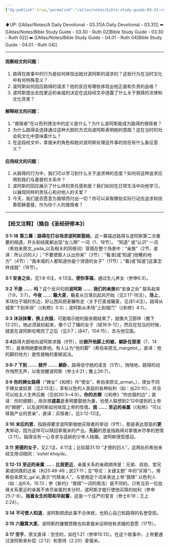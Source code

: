 ```yaml
---
{"dg-publish":true,"permalink":"/atlas/notes/bible-study-guide-03-31-ruth-03/","noteIcon":""}
---
```


⬆️UP: [[Atlas/Notes/A Daily Devotional - 03.31\|A Daily Devotional - 03.31]]
⬅️ [[Atlas/Notes/Bible Study Guide - 03.30 - Ruth 02\|Bible Study Guide - 03.30 - Ruth 02]]
➡️ [[Atlas/Notes/Bible Study Guide - 04.01 - Ruth 04\|Bible Study Guide - 04.01 - Ruth 04]] 

---

#### 观察经文的问题：

1. 路得在故事中的行为是如何体现出她对波阿斯的请求的？这些行为在当时文化中有何特殊意义？
2. 波阿斯如何回应路得的请求？他的反应有哪些体现出他正直和负责的品格？
3. 波阿斯提出去找更近的亲戚的决定在这段经文中透露了什么关于救赎的法律和文化背景？

#### 解释经文的问题：

1. “救赎者”在以色列律法中的定义是什么？为什么波阿斯能成为路得的救赎者？
2. 为什么路得会选择通过这种大胆的方式向波阿斯表明她的意图？这在当时的社会和文化中意味着什么？
3. 在这段经文中，拿俄米的角色和她对波阿斯处理这件事的信任有什么象征意义？

#### 应用经文的问题：

1. 从路得的行为中，我们可以学习到什么关于追求神的态度？如何将这种追求应用到我们与基督的关系中？
2. 波阿斯的回应展示了什么样的责任感和爱？我们如何在日常生活中向他学习，以展现同样的责任心和对他人的关爱？
3. 今天，我们是否愿意为救赎而付出一切？你可以采取哪些实际行动去追求和信靠耶稣基督，作为你个人的救赎者？

---
### 【经文注释】（摘自《圣经研修本》）

**3:1-18** **第三幕：路得在打谷场求波阿斯娶她**。这一幕描述路得与波阿斯第二次重要的相遇，开头和结尾都出现“女儿啊” 一词（1、18节）。 “知道” 或“认识” 一词（希伯来原文_yada_以及相关的同根词）穿插在整个场景中：“亲族”（2节，直译：所认识的人）；“不要使那人认出你来”（3节）：“看准[或'知道']他睡的地方”（4节）：“我本城的人都知道你是个贤德的女子”（11节）；“看[或'知道']这事怎样成就”（18节）。

**3:1** **安身之处**，见1:8-9注，4:13注。**使你享福**，通过生儿养女（参申6:3）。

**3:2** **不是** **……** **吗**？这个反问句把**波阿斯** **……** **我们的亲族**和“安身之处” 联系起来（1:9，3:7）。**今夜** **……** **簸大麦**，簸麦从日落后起风开始（见2:17-18注）。**场上**，禾场位于城的东边，好让西风把麦糠吹走（关于打麦或簸麦，见诗1:4注）。路得从城里“下到禾场”（《和修》3:3）；波阿斯从禾场“上到城门”（《和修》4:1）。

**3:3** **沐浴抹膏，换上衣服**，可能暗示她的服丧期结束了，就像大卫那样（撒下12:20）。她必须装扮起来，像个订了婚的女子（结16:9-12），然后在恰当的时候，就是在波阿斯吃喝完了之后（见3:7；诗47，104:15），去与他见面。

**3:4**路得大胆地向波阿斯求婚（9节），她**掀开他脚上的被，躺卧在那里**（7、14节），是表明她要依靠他。有人认为“他的脚”（希伯来原文_margelot_，直译：他的脚的地方）是性接触的委婉说法。

**3:6-7** **下到** **……** **掀开** **……** **躺卧**，路得信守她的诺言（5节）。悄悄地，路得的动作悄然无声，以免惊醒波阿斯（参士4:21；撒上26:7）。

**3:9** **你的婢女路得**（“婢女”《和修》作“使女”，希伯来原文_arman_），使女不同于婢女或奴隶（见2.13注），享有以色列人家庭的各种权利（如：出20:10），并且可以给主人生养后裔（见创30:3~4:9）。**你的衣襟**（《和修》“你衣服的边”；直译：你的翅膀），用衣襟**遮盖**是表明要娶她为妻，也使人联想到2:12中提到的上帝的“翅膀”，以及波阿斯如何体现上帝的性情。**我** **……** **至近的亲属**（《和修》“可以赎我产业的至亲”，直译：买赎者），见3:12-13注。

**3:10** **末后的恩**，指路得要求波阿斯做她买赎者的举动（9节），那是表达恩慈的**更大**举动，因为这样可以赎回拿俄米的产业。**先前**的恩是指路得对拿俄米尽孝的恩情（2:11）。路得没有一心寻求与适龄的少年人结婚，波阿斯很受感动。

**3:11** **贤德的女子**，见2:1注，4:11注；比较箴31:10 “才德的妇人”，这两处的希伯来经文用词相同：_'eshet khayile_。

**3:12-13** **至近的亲属** **……** **比我更近**，亲属关系的亲疏顺序是：兄弟、叔伯、堂兄弟或同族的近亲（利25:48-49；民27:11；见“导论：关键主题” 中的“买赎”）。用希伯来原文_ga'al_表示“代赎亲人”，与使用这个词来表达上帝“救赎” 以色列人（如：出6:6，15:13；参《新约》“救赎”一词的用法）是不同的。只有当另一位血缘关系更近的亲属不肯尽亲属的本分时，波阿斯才能行使他买赎的权利（参申25:7-8）。**指着永生的耶和华起誓**，这是一个庄严的誓言（参士8:19；王上2:24）。

**3:14** **不可使人知道**，波阿斯顾虑此事不合体统，也担心自己和路得的名誉受损。

**3:15** **六簸箕大麦**。波阿斯的慷慨馈赠也向拿俄米证明他有求婚的意愿（17节）。

**3:17** **空手**，原文直译：空空的，如在1:21（参申15:13）。在这个故事中，上帝要通过波阿斯来补偿（2:12）和恩待（2.20）拿俄米。